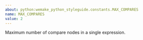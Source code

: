 ```yaml
---
about: python:wemake_python_styleguide.constants.MAX_COMPARES
name: MAX_COMPARES
value: 2
---
```


Maximum number of compare nodes in a single expression.